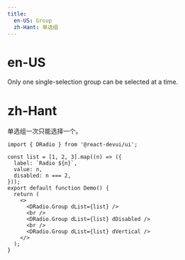 ```yaml
---
title:
  en-US: Group
  zh-Hant: 单选组
---
```


# en-US

Only one single-selection group can be selected at a time.

# zh-Hant

单选组一次只能选择一个。

```tsx
import { DRadio } from '@react-devui/ui';

const list = [1, 2, 3].map((n) => ({
  label: `Radio ${n}`,
  value: n,
  disabled: n === 2,
}));
export default function Demo() {
  return (
    <>
      <DRadio.Group dList={list} />
      <br />
      <DRadio.Group dList={list} dDisabled />
      <br />
      <DRadio.Group dList={list} dVertical />
    </>
  );
}
```
